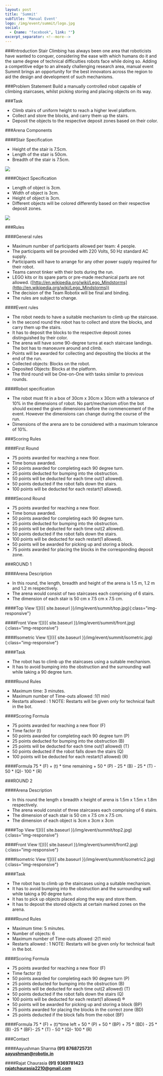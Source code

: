 ```yaml
---
layout: post
title: 'Summit'
subTitle: 'Manual Event'
logo: /img/event/summit/logo.jpg
social:
  - {name: "facebook", link: ""}
excerpt_separator: <!--more-->
---
```



###Introduction
Stair Climbing has always been one area that roboticists have wanted to conquer, considering the ease with which humans do it and the same degree of technical difficulties robots face while doing so. Adding a competitive edge to an already challenging research area, manual event Summit brings an opportunity for the best innovators across the region to aid the design and development of such mechanisms.

###Problem Statement
Build a manually controlled robot capable of climbing staircases, whilst picking storing and placing objects  on its way.
<!--more-->

###Task
- Climb stairs of uniform height to reach a higher level platform.
- Collect and store the blocks, and carry them up the stairs.
- Deposit the objects to the respective deposit zones based on their color.

###Arena Components

####Stair Specification
- Height of the stair is 7.5cm.
- Length of the stair is 50cm.
- Breadth of the stair is 7.5cm.
<img class="img-responsive" src="{{ site.baseurl }}/img/event/summit/stairs.png">

####Object Specification
- Length of object is 3cm.
- Width of object is 3cm.
- Height of object is 3cm.
- Different objects will be colored differently based on their respective deposit zones.
<img class="img-responsive" src="{{ site.baseurl }}/img/event/summit/object.png">

###Rules

####General rules

- Maximum number of participants allowed per team: 4 people.
- The participants will be provided with 220 Volts, 50 Hz standard AC supply.
- Participants will have to arrange for any other power supply required for their robot.
- Teams cannot tinker with their bots during the run.
- LEGO kits or its spare parts or pre-made mechanical parts are not allowed. ([http://en.wikipedia.org/wiki/Lego_Mindstorms](http://en.wikipedia.org/wiki/Lego_Mindstorms))
- The decision of the Team Robotix will be final and binding.
- The rules are subject to change.

####Event rules

- The robot needs to have a suitable mechanism to climb up the staircase.
- In the second round the robot has to collect and store the blocks, and carry them up the stairs.
- It has to deposit the blocks to the respective deposit zones distinguished by their color.
- The arena will have some 90-degree turns at each staircase landings. The bot has to manoeuvre around and climb.
- Points will be awarded for collecting and depositing the blocks at the end of the run. 
- Collected objects: Blocks on the robot.  
- Deposited Objects: Blocks at the platform.
- The third round will be One-on-One with tasks similar to previous rounds.

####Robot specification

- The robot must fit in a box of 30cm x 30cm x 30cm with a tolerance of 10% in the dimensions of robot. No part/mechanism of/on the bot should exceed the given dimensions before the commencement of the event. However the dimensions can change during the course of the run.
- Dimensions of the arena are to be considered with a maximum tolerance of 10%.

###Scoring Rules

####First Round

- 75 points awarded for reaching a new floor.
- Time bonus awarded.
- 50 points awarded for completing each 90 degree turn.
- 25 points deducted for bumping into the obstruction.
- 50 points will be deducted for each time out(1 allowed).
- 50 points deducted if the robot falls down the stairs.
- 100 points will be deducted for each restart(1 allowed).

####Second Round

- 75 points awarded for reaching a new floor.
- Time bonus awarded.
- 50 points awarded for completing each 90 degree turn.
- 25 points deducted for bumping into the obstruction.
- 50 points will be deducted for each time out(2 allowed).
- 50 points deducted if the robot falls down the stairs.
- 100 points will be deducted for each restart(1 allowed).
- 50 points will be awarded for picking up and storing a block.
- 75 points awarded for placing the blocks in the corresponding deposit zone.

###ROUND 1

####Arena Description

- In this round, the length, breadth and height of the arena is 1.5 m, 1.2 m  and 1.2 m respectively.
- The arena would consist of two staircases each comprising of 6 stairs.
- The dimension of each stair is 50 cm x 7.5 cm x 7.5 cm.

####Top View
![]({{ site.baseurl }}/img/event/summit/top.jpg){:class="img-responsive"}

####Front View
![]({{ site.baseurl }}/img/event/summit/front.jpg){:class="img-responsive"}

####Isometric View
![]({{ site.baseurl }}/img/event/summit/isometric.jpg){:class="img-responsive"}

####Task
- The robot has to climb up the staircases using a suitable mechanism.
- It has to avoid bumping into the obstruction and the surrounding wall while taking a 90 degree turn.

####Round Rules
- Maximum time: 3 minutes.
- Maximum number of Time-outs allowed :1(1 min)
- Restarts allowed : 1 NOTE: Restarts will be given only for technical fault in the bot.

####Scoring Formula
- 75 points awarded for reaching a new floor (F)
- Time factor (t)
- 50 points awarded for completing each 90 degree turn (P)
- 25 points deducted for bumping into the obstruction (B)
- 25 points will be deducted for each time out(1 allowed) (T)
- 50 points deducted if the robot falls down the stairs (Q)
- 100 points will be deducted for each restart(1 allowed) (R)

####Formula
75 * (F) + (t) * time remaining + 50 * (P) - 25 * (B) - 25 * (T) - 50 * (Q)- 100 * (R)

###ROUND 2

####Arena Description
- In this round the length x breadth x height of arena is 1.5m x 1.5m x 1.8m respectively.
- The arena would consist of three staircases each comprising of 6 stairs.
- The dimension of each stair is 50 cm x 7.5 cm x 7.5 cm.
- The dimension of each object is 3cm x 3cm x 3cm

####Top View
![]({{ site.baseurl }}/img/event/summit/top2.jpg){:class="img-responsive"}

####Front View
![]({{ site.baseurl }}/img/event/summit/front2.jpg){:class="img-responsive"}

####Isometric View
![]({{ site.baseurl }}/img/event/summit/isometric2.jpg){:class="img-responsive"}

####Task
- The robot has to climb up the staircases using a suitable mechanism.
- It has to avoid bumping into the obstruction and the surrounding wall while taking a 90  degree turn.
- It has to pick up objects placed along the way and store them.
- It has to deposit the stored objects at certain marked zones on the arena.

####Round Rules
- Maximum time: 5 minutes.
- Number of objects: 6
- Maximum number of Time-outs allowed :2(1 min)
- Restarts allowed : 1 NOTE: Restarts will be given only for technical fault in the bot.

####Scoring Formula
- 75 points awarded for reaching a new floor (F)
- Time factor (t)
- 50 points awarded for completing each 90 degree turn (P)
- 25 points deducted for bumping into the obstruction (B)
- 25 points will be deducted for each time out(2 allowed) (T)
- 50 points deducted if the robot falls down the stairs (Q)
- 100 points will be deducted for each restart(1 allowed) ®
- 50 points will be awarded for picking up and storing a block (BP)
- 75 points awarded for placing the blocks in the correct zone (BD)
- 25 points deducted if the block falls from the robot (BF)

####Formula 
75 * (F) + (t)*time left + 50 * (P) + 50 * (BP) + 75 * (BD) - 25 * (B) -25 * (BF)- 25 * (T) - 50 * (Q)- 100 * (R)

###Contact

####Aayushman Sharma
**(91) 8768725731**  
**aayushman@robotix.in**

####Rajat Chaurasia
**(91) 9369781423**  
**rajatchaurasia2210@gmail.com**